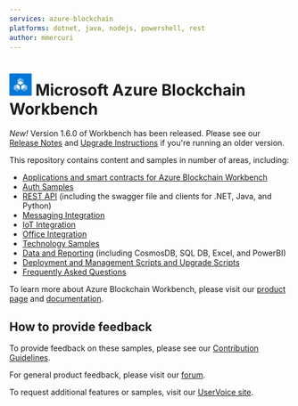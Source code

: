 ```yaml
---
services: azure-blockchain
platforms: dotnet, java, nodejs, powershell, rest
author: mmercuri
---
```


# ![Microsoft Azure Blockchain Workbench](./blockchain-workbench/media/logo_small.png) Microsoft Azure Blockchain Workbench

*New!* Version 1.6.0 of Workbench has been released. Please see our [Release Notes](./blockchain-workbench/CHANGELOG.md) and [Upgrade Instructions](./blockchain-workbench/scripts/upgrade/readme.md) if you're running an older version.

This repository contains content and samples in number of areas, including:

* [Applications and smart contracts for Azure Blockchain Workbench](blockchain-workbench/application-and-smart-contract-samples/readme.md)
* [Auth Samples](blockchain-workbench/auth-samples)
* [REST API](blockchain-workbench/rest-api-samples/readme.md) (including the swagger file and clients for .NET, Java, and Python)
* [Messaging Integration](blockchain-workbench/messaging-integration-samples/readme.md)
* [IoT Integration](blockchain-workbench/iot-integration-samples/readme.md)
* [Office Integration](blockchain-workbench/office-integration-samples/readme.md)
* [Technology Samples](blockchain-workbench/technology-samples/readme.md)
* [Data and Reporting](blockchain-workbench/data-reporting-samples/readme.md) (including CosmosDB, SQL DB, Excel, and PowerBI)
* [Deployment and Management Scripts and Upgrade Scripts](blockchain-workbench/scripts/readme.md)
* [Frequently Asked Questions](blockchain-workbench/faq/readme.md)

To learn more about Azure Blockchain Workbench, please visit our [product page](https://aka.ms/workbenchdocs) and [documentation](http://azure.microsoft.com/en-us/features/blockchain-workbench/).

## How to provide feedback

To provide feedback on these samples, please see our [Contribution Guidelines](./.github/CONTRIBUTING.md).

For general product feedback, please visit our [forum](https://techcommunity.microsoft.com/t5/Blockchain/bd-p/AzureBlockchain).

To request additional features or samples, visit our [UserVoice site](https://feedback.azure.com/forums/586780-blockchain).


